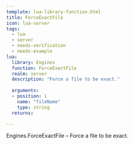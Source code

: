 ```yaml
---
template: lua-library-function.html
title: ForceExactFile
icon: lua-server
tags:
  - lua
  - server
  - needs-verification
  - needs-example
lua:
  library: Engines
  function: ForceExactFile
  realm: server
  description: "Force a file to be exact."
  
  arguments:
  - position: 1
    name: "fileName"
    type: string
  returns:
    
---
```


<div class="lua__search__keywords">
Engines.ForceExactFile &#x2013; Force a file to be exact.
</div>
